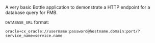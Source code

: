 A very basic Bottle application to demonstrate a HTTP endpoint for a database query for FMB.

`DATABASE_URL` format:

    oracle+cx_oracle://username:password@hostname.domain:port/?service_name=service.name
